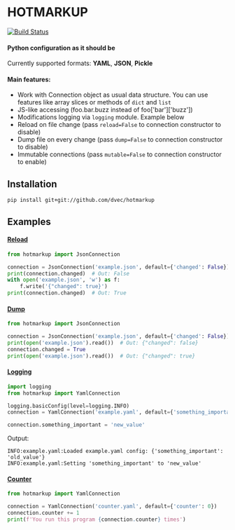 # HOTMARKUP
[![Build Status](https://travis-ci.com/dvec/hotmarkup.svg?branch=master)](https://travis-ci.com/dvec/hotmarkup)
#### Python configuration as it should be

Currently supported formats: **YAML**, **JSON**, **Pickle**

#### Main features:
 - Work with Connection object as usual data structure. You can use features like array slices or methods of `dict` and `list`
 - JS-like accessing (foo.bar.buzz instead of foo['bar']['buzz'])
 - Modifications logging via `logging` module. Example below
 - Reload on file change (pass `reload=False` to connection constructor to disable)
 - Dump file on every change (pass `dump=False` to connection constructor to disable)
 - Immutable connections (pass `mutable=False` to connection constructor to enable)
## Installation
```shell script
pip install git+git://github.com/dvec/hotmarkup
```
## Examples
#### [Reload](https://github.com/dvec/hotmarkup/blob/master/examples/reload.py)
```python
from hotmarkup import JsonConnection

connection = JsonConnection('example.json', default={'changed': False})
print(connection.changed)  # Out: False
with open('example.json', 'w') as f:
    f.write('{"changed": true}')
print(connection.changed)  # Out: True
```
#### [Dump](https://github.com/dvec/hotmarkup/blob/master/examples/dump.py)
```python
from hotmarkup import JsonConnection

connection = JsonConnection('example.json', default={'changed': False})
print(open('example.json').read())  # Out: {"changed": false}
connection.changed = True
print(open('example.json').read())  # Out: {"changed": true}
```
#### [Logging](https://github.com/dvec/hotmarkup/blob/master/examples/log.py)
```python
import logging
from hotmarkup import YamlConnection

logging.basicConfig(level=logging.INFO)
connection = YamlConnection('example.yaml', default={'something_important': 'old_value'})

connection.something_important = 'new_value'
```
Output:
```
INFO:example.yaml:Loaded example.yaml config: {'something_important': 'old_value'}
INFO:example.yaml:Setting 'something_important' to 'new_value'
```
#### [Counter](https://github.com/dvec/hotmarkup/blob/master/examples/counter.py)
```python
from hotmarkup import YamlConnection

connection = YamlConnection('counter.yaml', default={'counter': 0})
connection.counter += 1
print(f'You run this program {connection.counter} times')
```
